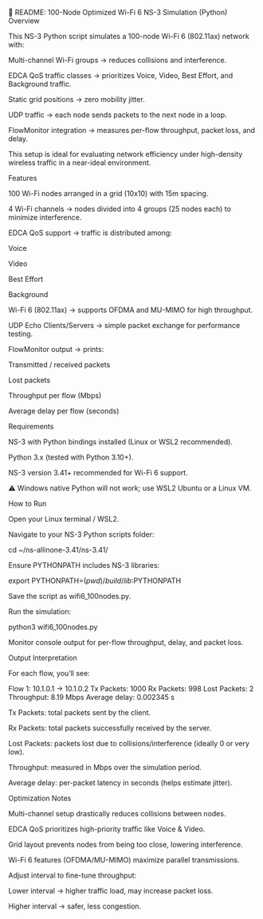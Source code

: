 📄 README: 100-Node Optimized Wi-Fi 6 NS-3 Simulation (Python)
Overview

This NS-3 Python script simulates a 100-node Wi-Fi 6 (802.11ax) network with:

Multi-channel Wi-Fi groups → reduces collisions and interference.

EDCA QoS traffic classes → prioritizes Voice, Video, Best Effort, and Background traffic.

Static grid positions → zero mobility jitter.

UDP traffic → each node sends packets to the next node in a loop.

FlowMonitor integration → measures per-flow throughput, packet loss, and delay.

This setup is ideal for evaluating network efficiency under high-density wireless traffic in a near-ideal environment.

Features

100 Wi-Fi nodes arranged in a grid (10x10) with 15m spacing.

4 Wi-Fi channels → nodes divided into 4 groups (25 nodes each) to minimize interference.

EDCA QoS support → traffic is distributed among:

Voice

Video

Best Effort

Background

Wi-Fi 6 (802.11ax) → supports OFDMA and MU-MIMO for high throughput.

UDP Echo Clients/Servers → simple packet exchange for performance testing.

FlowMonitor output → prints:

Transmitted / received packets

Lost packets

Throughput per flow (Mbps)

Average delay per flow (seconds)

Requirements

NS-3 with Python bindings installed (Linux or WSL2 recommended).

Python 3.x (tested with Python 3.10+).

NS-3 version 3.41+ recommended for Wi-Fi 6 support.

⚠️ Windows native Python will not work; use WSL2 Ubuntu or a Linux VM.

How to Run

Open your Linux terminal / WSL2.

Navigate to your NS-3 Python scripts folder:

cd ~/ns-allinone-3.41/ns-3.41/


Ensure PYTHONPATH includes NS-3 libraries:

export PYTHONPATH=$(pwd)/build/lib:$PYTHONPATH


Save the script as wifi6_100nodes.py.

Run the simulation:

python3 wifi6_100nodes.py


Monitor console output for per-flow throughput, delay, and packet loss.

Output Interpretation

For each flow, you’ll see:

Flow 1: 10.1.0.1 -> 10.1.0.2
  Tx Packets: 1000
  Rx Packets: 998
  Lost Packets: 2
  Throughput: 8.19 Mbps
  Average delay: 0.002345 s


Tx Packets: total packets sent by the client.

Rx Packets: total packets successfully received by the server.

Lost Packets: packets lost due to collisions/interference (ideally 0 or very low).

Throughput: measured in Mbps over the simulation period.

Average delay: per-packet latency in seconds (helps estimate jitter).

Optimization Notes

Multi-channel setup drastically reduces collisions between nodes.

EDCA QoS prioritizes high-priority traffic like Voice & Video.

Grid layout prevents nodes from being too close, lowering interference.

Wi-Fi 6 features (OFDMA/MU-MIMO) maximize parallel transmissions.

Adjust interval to fine-tune throughput:

Lower interval → higher traffic load, may increase packet loss.

Higher interval → safer, less congestion.
